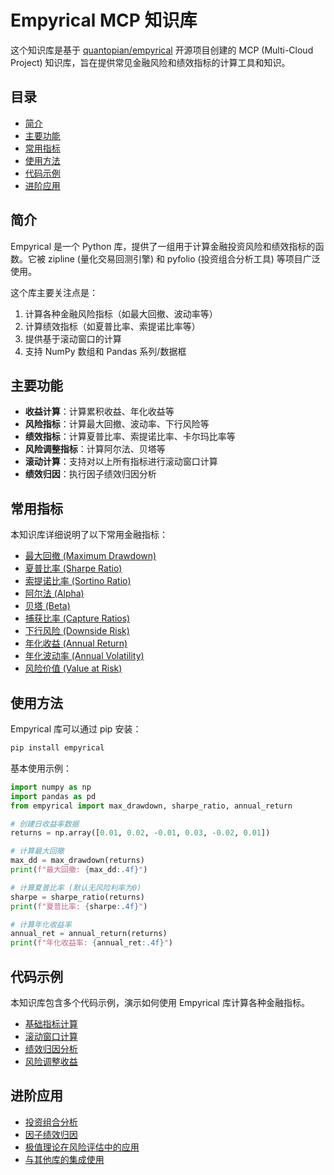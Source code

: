 # Empyrical MCP 知识库

这个知识库是基于 [quantopian/empyrical](https://github.com/quantopian/empyrical) 开源项目创建的 MCP (Multi-Cloud Project) 知识库，旨在提供常见金融风险和绩效指标的计算工具和知识。

## 目录

- [简介](#简介)
- [主要功能](#主要功能)
- [常用指标](#常用指标)
- [使用方法](#使用方法)
- [代码示例](#代码示例)
- [进阶应用](#进阶应用)

## 简介

Empyrical 是一个 Python 库，提供了一组用于计算金融投资风险和绩效指标的函数。它被 zipline (量化交易回测引擎) 和 pyfolio (投资组合分析工具) 等项目广泛使用。

这个库主要关注点是：
1. 计算各种金融风险指标（如最大回撤、波动率等）
2. 计算绩效指标（如夏普比率、索提诺比率等）
3. 提供基于滚动窗口的计算
4. 支持 NumPy 数组和 Pandas 系列/数据框

## 主要功能

- **收益计算**：计算累积收益、年化收益等
- **风险指标**：计算最大回撤、波动率、下行风险等
- **绩效指标**：计算夏普比率、索提诺比率、卡尔玛比率等
- **风险调整指标**：计算阿尔法、贝塔等
- **滚动计算**：支持对以上所有指标进行滚动窗口计算
- **绩效归因**：执行因子绩效归因分析

## 常用指标

本知识库详细说明了以下常用金融指标：

- [最大回撤 (Maximum Drawdown)](./docs/max_drawdown.md)
- [夏普比率 (Sharpe Ratio)](./docs/sharpe_ratio.md)
- [索提诺比率 (Sortino Ratio)](./docs/sortino_ratio.md)
- [阿尔法 (Alpha)](./docs/alpha.md)
- [贝塔 (Beta)](./docs/beta.md)
- [捕获比率 (Capture Ratios)](./docs/capture_ratios.md)
- [下行风险 (Downside Risk)](./docs/downside_risk.md)
- [年化收益 (Annual Return)](./docs/annual_return.md)
- [年化波动率 (Annual Volatility)](./docs/annual_volatility.md)
- [风险价值 (Value at Risk)](./docs/value_at_risk.md)

## 使用方法

Empyrical 库可以通过 pip 安装：

```bash
pip install empyrical
```

基本使用示例：

```python
import numpy as np
import pandas as pd
from empyrical import max_drawdown, sharpe_ratio, annual_return

# 创建日收益率数据
returns = np.array([0.01, 0.02, -0.01, 0.03, -0.02, 0.01])

# 计算最大回撤
max_dd = max_drawdown(returns)
print(f"最大回撤: {max_dd:.4f}")

# 计算夏普比率 (默认无风险利率为0)
sharpe = sharpe_ratio(returns)
print(f"夏普比率: {sharpe:.4f}")

# 计算年化收益率
annual_ret = annual_return(returns)
print(f"年化收益率: {annual_ret:.4f}")
```

## 代码示例

本知识库包含多个代码示例，演示如何使用 Empyrical 库计算各种金融指标。

- [基础指标计算](./examples/basic_metrics.md)
- [滚动窗口计算](./examples/rolling_metrics.md)
- [绩效归因分析](./examples/performance_attribution.md)
- [风险调整收益](./examples/risk_adjusted_returns.md)

## 进阶应用

- [投资组合分析](./advanced/portfolio_analysis.md)
- [因子绩效归因](./advanced/factor_attribution.md)
- [极值理论在风险评估中的应用](./advanced/extreme_value_theory.md)
- [与其他库的集成使用](./advanced/integration.md)